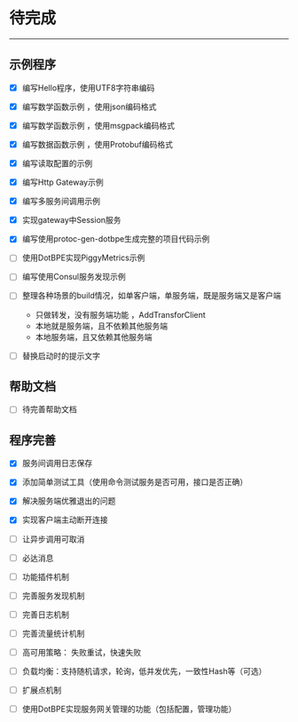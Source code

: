 # 待完成
----


## 示例程序

- [x] 编写Hello程序，使用UTF8字符串编码
- [x] 编写数学函数示例 ，使用json编码格式
- [x] 编写数学函数示例 ，使用msgpack编码格式
- [x] 编写数据函数示例 ，使用Protobuf编码格式
- [x] 编写读取配置的示例
- [x] 编写Http Gateway示例
- [x] 编写多服务间调用示例
- [x] 实现gateway中Session服务
- [x] 编写使用protoc-gen-dotbpe生成完整的项目代码示例
- [ ] 使用DotBPE实现PiggyMetrics示例
- [ ] 编写使用Consul服务发现示例
- [ ] 整理各种场景的build情况，如单客户端，单服务端，既是服务端又是客户端
   - 只做转发，没有服务端功能 ，AddTransforClient
   - 本地就是服务端，且不依赖其他服务端
   - 本地服务端，且又依赖其他服务端
- [ ] 替换启动时的提示文字


## 帮助文档

- [ ] 待完善帮助文档

## 程序完善
- [x] 服务间调用日志保存
- [x] 添加简单测试工具（使用命令测试服务是否可用，接口是否正确）
- [x] 解决服务端优雅退出的问题
- [x] 实现客户端主动断开连接
- [ ] 让异步调用可取消
- [ ] 必达消息
- [ ] 功能插件机制
- [ ] 完善服务发现机制
- [ ] 完善日志机制
- [ ] 完善流量统计机制
- [ ] 高可用策略： 失败重试，快速失败
- [ ] 负载均衡：支持随机请求，轮询，低并发优先，一致性Hash等（可选）
- [ ] 扩展点机制
- [ ] 使用DotBPE实现服务网关管理的功能（包括配置，管理功能）


